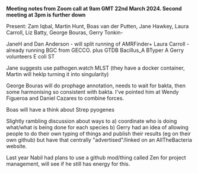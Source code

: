 **Meeting notes from Zoom call at 9am GMT 22nd March 2024. Second meeting at 3pm is further down**

Present:
Zam Iqbal, Martin Hunt, Boas van der Putten, Jane Hawkey, Laura Carroll, Liz Batty, George Bouras, Gerry Tonkin-

JaneH and Dan Anderson - will split running of AMRFinder+ 
Laura Carroll - already running BGC from GECCO. plus GTDB Bacillus_A BTyper A
Gerry volunteers E coli ST

Jane suggests use pathogen.watch MLST (they have a docker container, Martin will heklp turning it into singularity)

George Bouras will do prophage annotation, needs to wait for bakta, then some harmonising so consistent with bakta.
I've pointed him at Wendy Figueroa and Daniel Cazares to combine forces.

Boas will have a think about Strep pyogenes

Slightly rambling discussion about ways to
a) coordinate who is doing what/what is being done for each species
b) Gerry had an idea of allowing people to do their own typing of things and publish their results (eg on their own github) but have that centrally "advertised"/linked on an AllTheBacteria website.

Last year Nabil had plans to use a github mod/thing called Zen for project management, will see if he still has energy for this.

